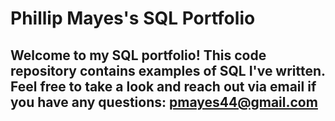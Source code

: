 # Phillip Mayes's SQL Portfolio
## Welcome to my SQL portfolio! This code repository contains examples of SQL I've written. Feel free to take a look and reach out via email if you have any questions: pmayes44@gmail.com

